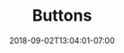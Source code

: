 ---
title: "Buttons"
date: 2018-09-02T13:04:01-07:00
draft: false

image: 805strong-buttons-635x476.jpeg

subTitle: A fun and easy activity

alt: "805 Strong Buttons"

---